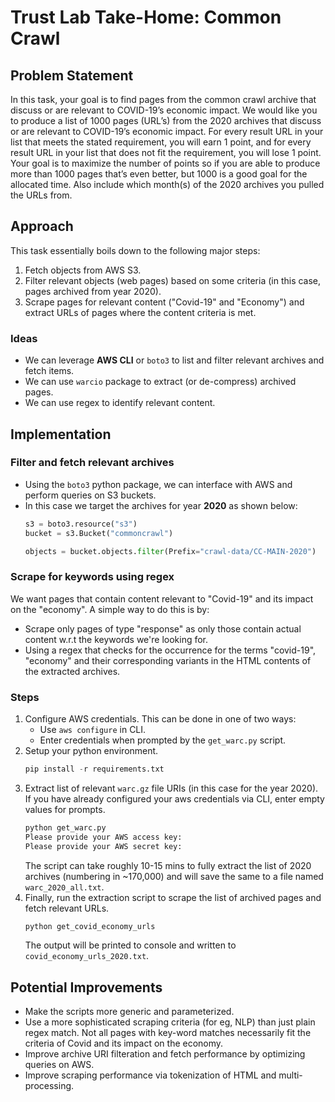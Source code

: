 # Trust Lab Take-Home: Common Crawl
## Problem Statement
In this task, your goal is to find pages from the common crawl archive that discuss or are
relevant to COVID-19’s economic impact. We would like you to produce a list of 1000 pages
(URL’s) from the 2020 archives that discuss or are relevant to COVID-19’s economic impact.
For every result URL in your list that meets the stated requirement, you will earn 1 point, and for
every result URL in your list that does not fit the requirement, you will lose 1 point. Your goal is
to maximize the number of points so if you are able to produce more than 1000 pages that’s
even better, but 1000 is a good goal for the allocated time. Also include which month(s) of the
2020 archives you pulled the URLs from.

## Approach
This task essentially boils down to the following major steps:
1. Fetch objects from AWS S3.
2. Filter relevant objects (web pages) based on some criteria (in this case, pages archived from year 2020).
3. Scrape pages for relevant content ("Covid-19" and "Economy") and extract URLs of pages where the content criteria 
   is met.

### Ideas
- We can leverage **AWS CLI** or `boto3` to list and filter relevant archives and fetch items.
- We can use `warcio` package to extract (or de-compress) archived pages.
- We can use regex to identify relevant content.

## Implementation
### Filter and fetch relevant archives
- Using the `boto3` python package, we can interface with AWS and perform queries on S3 buckets.
- In this case we target the archives for year **2020** as shown below:
    ```python
    s3 = boto3.resource("s3")
    bucket = s3.Bucket("commoncrawl")
    
    objects = bucket.objects.filter(Prefix="crawl-data/CC-MAIN-2020")
    ```

### Scrape for keywords using regex
We want pages that contain content relevant to "Covid-19" and its impact on the "economy". A simple way to do this 
is by:
- Scrape only pages of type "response" as only those contain actual content w.r.t the keywords we're looking for.
- Using a regex that checks for the occurrence for the terms "covid-19", "economy" and their corresponding variants 
  in the HTML contents of the extracted archives.

### Steps
1. Configure AWS credentials. This can be done in one of two ways:
   - Use `aws configure` in CLI.
   - Enter credentials when prompted by the `get_warc.py` script.
2. Setup your python environment.
    ```python
    pip install -r requirements.txt
    ```
3. Extract list of relevant `warc.gz` file URIs (in this case for the year 2020). If you have already configured 
   your aws credentials via CLI, enter empty values for prompts.
    ```python
    python get_warc.py
    Please provide your AWS access key:
    Please provide your AWS secret key:
    ```
   The script can take roughly 10-15 mins to fully extract the list of 2020 archives (numbering in ~170,000) and 
   will save the same to a file named `warc_2020_all.txt`.
4. Finally, run the extraction script to scrape the list of archived pages and fetch relevant URLs.
   ```python
   python get_covid_economy_urls
   ```
   The output will be printed to console and written to `covid_economy_urls_2020.txt`.

## Potential Improvements
- Make the scripts more generic and parameterized.
- Use a more sophisticated scraping criteria (for eg, NLP) than just plain regex match. Not all pages with key-word 
  matches 
  necessarily fit the criteria of Covid and its impact on the economy.
- Improve archive URI filteration and fetch performance by optimizing queries on AWS.
- Improve scraping performance via tokenization of HTML and multi-processing.
